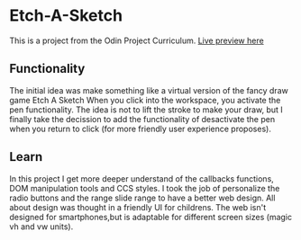# Etch-A-Sketch
This is a project from the Odin Project Curriculum. [Live preview here](https://mariopicasso.github.io/Etch-A-Sketch/) 

## Functionality
The initial idea was make something like a virtual version of the fancy draw game Etch A Sketch
When you click into the workspace, you activate the pen functionality. The idea is not to lift the stroke to make your draw, but I finally take the decission to add the functionality of desactivate the pen when you return to click (for more friendly user experience proposes). 

## Learn
In this project I get more deeper understand of the callbacks functions, DOM manipulation tools and CCS styles. I took the job of personalize the radio buttons and the range slide range to have a better web design. All about design was thought in a friendly UI for childrens. The web isn't designed for smartphones,but is adaptable for different screen sizes (magic vh and vw units).
